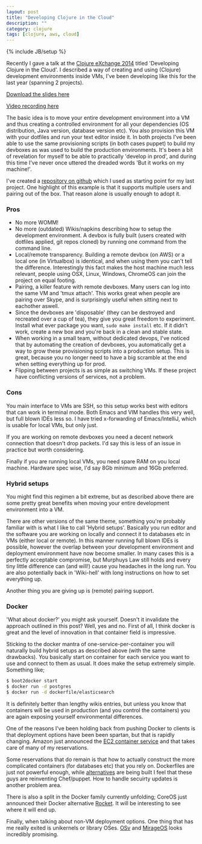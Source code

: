 ```yaml
---
layout: post
title: "Developing Clojure in the Cloud"
description: ""
category: clojure
tags: [clojure, aws, cloud]
---
```

{% include JB/setup %}

Recently I gave a talk at the [Clojure eXchange 2014](https://skillsmatter.com/conferences/1956-clojure-exchange-2014) titled 'Developing Clojure in the Cloud'. I described a way of creating and using (Clojure) development environments inside VMs, I've been developing like this for the last year (spanning 2 projects).

<!--more-->

[Download the slides here](/assets/images/devcloud/developing-clojure-in-the-cloud.pdf)

[Video recording here](https://skillsmatter.com/skillscasts/6056-developing-clojure-in-the-cloud)

The basic idea is to move your entire development environment into a VM and thus creating a controlled environment for all your dependencies (OS distribution, Java version, database version etc). You also provision this VM with your dotfiles and run your text editor inside it. In both projects I've been able to use the same provisioning scripts (in both cases puppet) to build my devboxes as was used to build the production environments. It's been a bit of revelation for myself to be able to practically 'develop in prod', and during this time I've never once uttered the dreaded words 'But it works on my machine!'.

I've created a [repository on github](https://github.com/martintrojer/devbox) which I used as starting point for my last project. One highlight of this example is that it supports multiple users and pairing out of the box. That reason alone is usually enough to adopt it.

### Pros

* No more WOMM!
* No more (outdated) Wikis/napkins describing how to setup the development environment. A devbox is fully built (users created with dotfiles applied, git repos cloned) by running one command from the command line.
* Local/remote transparency. Building a remote devbox (on AWS) or a local one (in Virtualbox) is identical, and when using them you can't tell the difference. Interestingly this fact makes the host machine much less relevant, people using OSX, Linux, Windows, ChromeOS can join the project on equal footing.
* Pairing, a killer feature with remote devboxes. Many users can log into the same VM and 'tmux attach'. This works great when people are pairing over Skype, and is surprisingly useful when sitting next to eachother aswell.
* Since the devboxes are 'disposable' (they can be destroyed and recreated over a cup of tea), they give you great freedom to experiment. Install what ever package you want, `sudo make install` etc. If it didn't work, create a new box and you're back in a clean and stable state.
* When working in a small team, without dedicated devops, I've noticed that by automating the creation of devboxes, you automatically get a way to grow these provisioning scripts into a production setup. This is great, because you no longer need to have a big scramble at the end when setting everything up for prod.
* Flipping between projects is as simple as switching VMs. If these project have conflicting versions of services, not a problem.

### Cons

You main interface to VMs are SSH, so this setup works best with editors that can work in terminal mode. Both Emacs and VIM handles this very well, but full blown IDEs less so. I have tried x-forwarding of Emacs/IntelliJ, which is usable for local VMs, but only just.

If you are working on remote devboxes you need a decent network connection that doesn't drop packets. I'd say this is less of an issue in practice but worth considering.

Finally if you are running local VMs, you need spare RAM on you local machine. Hardware spec wise, I'd say 8Gb minimum and 16Gb preferred.

### Hybrid setups

You might find this regimen a bit extreme, but as described above there are some pretty great benefits when moving your entire development environment into a VM.

There are other versions of the same theme, something you're probably familiar with is what I like to call 'Hybrid setups'. Basically you run editor and the software you are working on locally and connect it to databases etc in VMs (either local or remote). In this manner running full blown IDEs is possible, however the overlap between your development environment and deployment environment have now become smaller. In many cases this is a perfectly acceptable compromise, but Murphuys Law still holds and every tiny little difference can (and will!) cause you headaches in the long run. You are also potentially back in 'Wiki-hell' with long instructions on how to set everything up.

Another thing you are giving up is (remote) pairing support.

### Docker

'What about docker?' you might ask yourself. Doesn't it invalidate the approach outlined in this post? Well, yes and no. First of all, I think docker is great and the level of innovation in that container field is impressive.

Sticking to the docker mantra of one-service-per-container you will naturally build hybrid setups as described above (with the same drawbacks). You basically start on container for each service you want to use and connect to them as usual. It does make the setup extremely simple. Something like;

```bash
$ boot2docker start
$ docker run -d postgres
$ docker run -d dockerfile/elasticsearch
```

It is definitely better than lengthy wikis entries, but unless you know that containers will be used in production (and you control the containers) you are again exposing yourself environmental differences.

One of the reasons I've been holding back from pushing Docker to clients is that deployment options have been been spartan, but that is rapidly changing. Amazon just announced the [EC2 container service](http://aws.amazon.com/ecs/) and that takes care of many of my reservations.

Some reservations that do remain is that how to actually construct the more complicated containers (for databases etc) that you rely on. Dockerfiles are just not powerful enough, while [alternatives](http://ianmiell.github.io/shutit/) are being built I feel that these guys are reinventing Chef/puppet. How to handle secuirty updates is another problem area.

There is also a split in the Docker family currently unfolding; CoreOS just announced their Docker alternative [Rocket](https://coreos.com/blog/rocket/). It will be interesting to see where it will end up.

Finally, when talking about non-VM deployment options. One thing that has me really exited is unikernels or library OSes. [OSv](http://osv.io/) and [MirageOS](http://www.openmirage.org/) looks incredibly promising.
